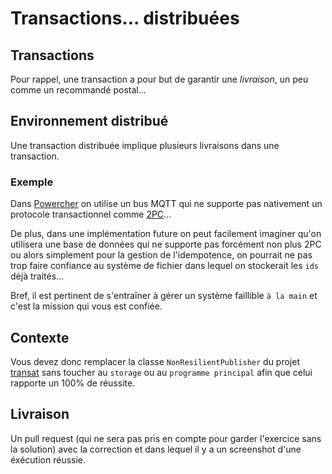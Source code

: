 # Transactions... distribuées

## Transactions
Pour rappel, une transaction a pour but de garantir une *livraison*, un peu comme un recommandé postal...

## Environnement distribué
Une transaction distribuée implique plusieurs livraisons dans une transaction.

### Exemple
Dans [Powercher](https://github.com/ETML-INF/powercher) on utilise un bus MQTT qui ne supporte pas nativement un 
protocole transactionnel comme [2PC](https://martinfowler.com/articles/patterns-of-distributed-systems/two-phase-commit.html)...

De plus, dans une implémentation future on peut facilement imaginer qu'on utilisera une base de données qui ne supporte
pas forcément non plus 2PC ou alors simplement pour la gestion de l'idempotence, on pourrait ne pas trop faire confiance
au système de fichier dans lequel on stockerait les `ids` déjà traités...

Bref, il est pertinent de s'entraîner à gérer un système faillible `à la main` et c'est la mission qui vous est confiée.

## Contexte
Vous devez donc remplacer la classe `NonResilientPublisher` du projet [transat](https://github.com/jonathanMelly/transat)
sans toucher au `storage` ou au `programme principal` afin que celui rapporte un 100% de réussite.

## Livraison
Un pull request (qui ne sera pas pris en compte pour garder l'exercice sans la solution) avec la correction et dans
lequel il y a un screenshot d'une éxécution réussie.
